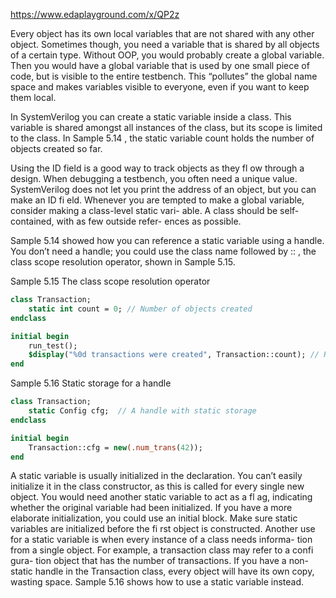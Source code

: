 https://www.edaplayground.com/x/QP2z

Every object has its own local variables that are not shared with any other object. 
Sometimes though, you need a variable that is shared by all objects of a certain type.
Without OOP, you would probably create a global variable.
Then you would have a global variable that is used by one small piece of code, but
is visible to the entire testbench. This “pollutes” the global name space and makes
variables visible to everyone, even if you want to keep them local.

In SystemVerilog you can create a static variable inside a class. This variable is
shared amongst all instances of the class, but its scope is limited to the class. In
Sample 5.14 , the static variable count holds the number of objects created so far.


Using the ID field is a good way to track objects as they fl ow
through a design. When debugging a testbench, you often need a
unique value. SystemVerilog does not let you print the address of
an object, but you can make an ID fi eld. Whenever you are tempted
to make a global variable, consider making a class-level static vari-
able. A class should be self-contained, with as few outside refer-
ences as possible.


Sample 5.14 showed how you can reference a static variable using a handle. You
don’t need a handle; you could use the class name followed by :: , the class scope
resolution operator, shown in Sample 5.15.

Sample 5.15 The class scope resolution operator

```systemverilog
class Transaction;
    static int count = 0; // Number of objects created
endclass

initial begin
    run_test();
    $display("%0d transactions were created", Transaction::count); // Reference static w/o handle
end
```

Sample 5.16 Static storage for a handle

```systemverilog
class Transaction;
    static Config cfg;  // A handle with static storage
endclass

initial begin
    Transaction::cfg = new(.num_trans(42));
end
```

A static variable is usually initialized in the declaration. You can’t easily initialize it
in the class constructor, as this is called for every single new object. You would need
another static variable to act as a fl ag, indicating whether the original variable had
been initialized. If you have a more elaborate initialization, you could use an initial
block. Make sure static variables are initialized before the fi rst object is constructed.
Another use for a static variable is when every instance of a class needs informa-
tion from a single object. For example, a transaction class may refer to a confi gura-
tion object that has the number of transactions. If you have a non-static handle in the
Transaction class, every object will have its own copy, wasting space. Sample
5.16 shows how to use a static variable instead.